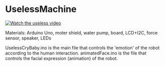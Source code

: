 # UselessMachine

[![Watch the useless video](/cover.jpg)]([https://youtu.be/nTQUwghvy5Q](https://youtu.be/eixHQW8f0aQ))

Materials:
Arduino Uno, moter shield, water pump, board, LCD+I2C, force sensor, speaker, LEDs


UselessCryBaby.ino is the main file that controls the 'emotion' of the robot according to the human interaction.
animatedFace.ino is the file that controls the facial expression (animation) of the robot.
